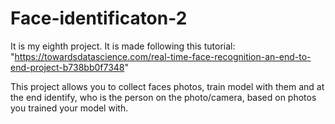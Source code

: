 # Face-identificaton-2

It is my eighth project. It is made following this tutorial: "https://towardsdatascience.com/real-time-face-recognition-an-end-to-end-project-b738bb0f7348"

This project allows you to collect faces photos, train model with them and at the end identify, who is the person on the photo/camera, based on photos you trained your model with.
